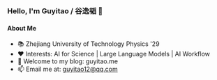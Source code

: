 <!-- 个性化的打招呼和自我介绍 -->
### Hello, I'm Guyitao / 谷逸韬 👋
<!-- 详细的个人介绍部分 -->
#### About Me
* 📚 Zhejiang University of Technology Physics '29
* ❤️ Interests: AI for Science | Large Language Models | AI Workflow
* 💬 Welcome to my blog: guyitao.me
* 📫 Email me at: guyitao12@qq.com
